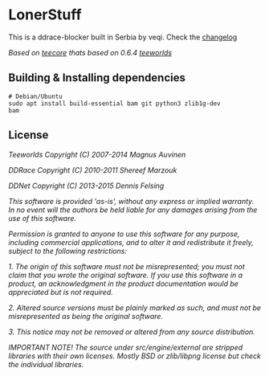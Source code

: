 LonerStuff
==========
This is a ddrace-blocker built in Serbia by veqi. Check the [changelog](https://github.com/Veljko277/lonerstuff/blob/main/changelog.txt)

*Based on [teecore](https://github.com/Veljko277/) thats based on 0.6.4 [teeworlds](https://github.com/teeworlds)*

**Building & Installing dependencies**
-----------------------
    # Debian/Ubuntu
    sudo apt install build-essential bam git python3 zlib1g-dev
    bam

License
-------------

*Teeworlds Copyright (C) 2007-2014 Magnus Auvinen*

*DDRace    Copyright (C) 2010-2011 Shereef Marzouk*

*DDNet     Copyright (C) 2013-2015 Dennis Felsing*

*This software is provided 'as-is', without any express or implied
warranty.  In no event will the authors be held liable for any damages
arising from the use of this software.*

*Permission is granted to anyone to use this software for any purpose,
including commercial applications, and to alter it and redistribute it
freely, subject to the following restrictions:*

*1. The origin of this software must not be misrepresented; you must not
  claim that you wrote the original software. If you use this software
  in a product, an acknowledgment in the product documentation would be
  appreciated but is not required.*

*2. Altered source versions must be plainly marked as such, and must not be
  misrepresented as being the original software.*

*3. This notice may not be removed or altered from any source distribution.*

*IMPORTANT NOTE! The source under src/engine/external are stripped
libraries with their own licenses. Mostly BSD or zlib/libpng license but
check the individual libraries.*
